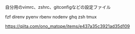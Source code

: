 自分用のvimrc、zshrc、gitconfigなどの設定ファイル

fzf
direnv
pyenv
rbenv
nodenv
ghq
zsh
tmux

https://qiita.com/ono_matope/items/e437a35c3921ad35d109
